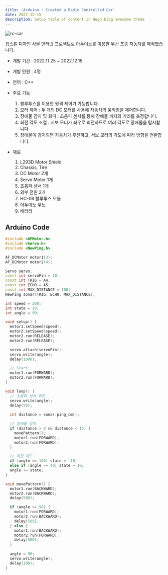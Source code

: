 ```yaml
---
title: 'Arduino : Created a Radio Controlled Car'
date: 2022-12-15
description: Setup table of content in Hugo blog awesome theme
---
```


![rc-car](https://textneckdeveloper.github.io/portfolio/images/car.jpg)

캡스톤 디자인 사물 인터넷 프로젝트로 아두이노를 이용한 무선 조종 자동차를 제작했습니다.

* 개발 기간 : 2022.11.25 ~ 2022.12.15

* 개발 인원 : 4명

* 언어 : C++

* 주요 기능

    1. 블루투스를 이용한 원격 제어가 가능합니다.
    2. 모터 제어 : 두 개의 DC 모터를 사용해 자동차의 움직임을 제어합니다.
    3. 장애물 감지 및 회피 : 초음파 센서를 통해 장애물 까지의 거리를 측정합니다.
    4. 회전 각도 조절 : 서보 모터가 좌우로 회전하므로 여러 각도로 장애물을 탐지합니다.
    5. 장애물이 감지되면 자동차가 후진하고, 서보 모터의 각도에 따라 방향을 전환합니다.

* 재료

    1. L293D Motor Shield
    2. Chassis, Tire
    3. DC Motor 2개
    4. Servo Motor 1개  
    5. 초음파 센서 1개
    6. 외부 전원 2개
    7. HC-06 블루투스 모듈
    8. 아두이노 우노
    9. 배터리

## Arduino Code

```cpp
#include <AFMotor.h>
#include <Servo.h> 
#include <NewPing.h>

AF_DCMotor motor1(3);
AF_DCMotor motor2(4);

Servo servo;
const int servoPin = 10;
const int TRIG = A4;
const int ECHO = A5;
const int MAX_DISTANCE = 100;
NewPing sonar(TRIG, ECHO, MAX_DISTANCE);

int speed = 200;
int state = 10;
int angle = 90;

void setup() {
  motor1.setSpeed(speed);
  motor2.setSpeed(speed);
  motor2.run(RELEASE);
  motor2.run(RELEASE);

  servo.attach(servoPin);
  servo.write(angle);
  delay(1000);

  // Start
  motor1.run(FORWARD);
  motor2.run(FORWARD);  
}

void loop() {
  // 초음파 센서 회전
  servo.write(angle);
  delay(50);
  
  int distance = sonar.ping_cm();

  // 장애물 감지
  if (distance > 0 && distance < 15) {
    movePattern(); 
    motor1.run(FORWARD);
    motor2.run(FORWARD);  
  }   

  // 회전 각도
  if (angle == 140) state = -10;    
  else if (angle == 40) state = 10; 
  angle += state;
}

void movePattern() {
  motor1.run(BACKWARD);
  motor2.run(BACKWARD);
  delay(500);   

  if (angle >= 90) {
    motor1.run(FORWARD);
    motor2.run(BACKWARD);
    delay(500);   
  } else {
    motor1.run(BACKWARD);
    motor2.run(FORWARD);
    delay(500);   
  }
  
  angle = 90;
  servo.write(angle);
  delay(100);
}
```